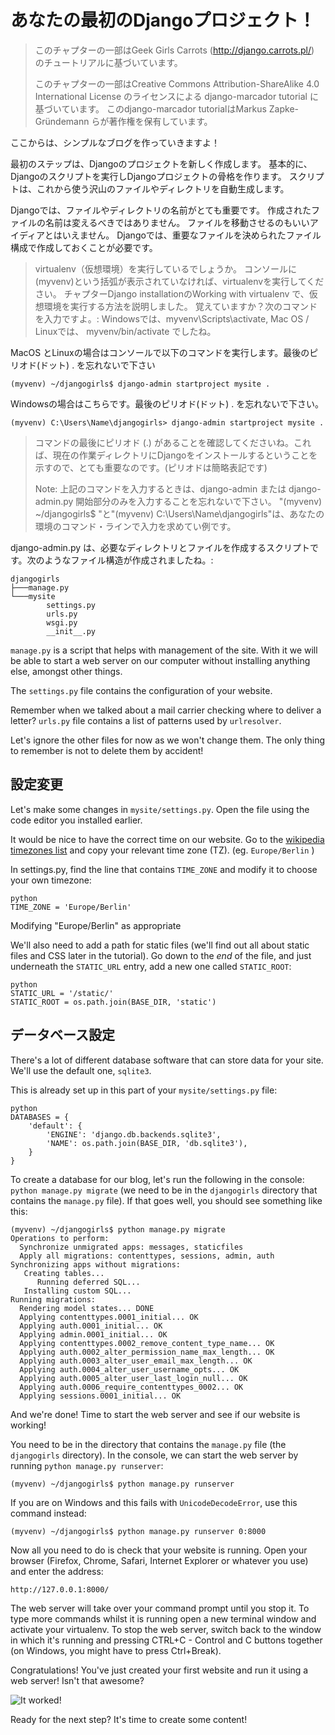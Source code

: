 # あなたの最初のDjangoプロジェクト！

> このチャプターの一部はGeek Girls Carrots (http://django.carrots.pl/) のチュートリアルに基づいています。
> 
> このチャプターの一部はCreative Commons Attribution-ShareAlike 4.0 International License のライセンスによる django-marcador tutorial に基づいています。 このdjango-marcador tutorialはMarkus Zapke-Gründemann らが著作権を保有しています。 

ここからは、シンプルなブログを作っていきますよ！

最初のステップは、Djangoのプロジェクトを新しく作成します。 基本的に、Djangoのスクリプトを実行しDjangoプロジェクトの骨格を作ります。 スクリプトは、これから使う沢山のファイルやディレクトリを自動生成します。

Djangoでは、ファイルやディレクトリの名前がとても重要です。 作成されたファイルの名前は変えるべきではありません。 ファイルを移動させるのもいいアイディアとはいえません。 Djangoでは、重要なファイルを決められたファイル構成で作成しておくことが必要です。 

> virtualenv（仮想環境）を実行しているでしょうか。 コンソールに(myvenv)という括弧が表示されていなければ、virtualenvを実行してください。 チャプターDjango installationのWorking with virtualenv で、仮想環境を実行する方法を説明しました。 覚えていますか？次のコマンドを入力ですよ。: Windowsでは、myvenv\Scripts\activate, Mac OS / Linuxでは、 myvenv/bin/activate でしたね。

MacOS とLinuxの場合はコンソールで以下のコマンドを実行します。最後のピリオド(ドット) . を忘れないで下さい

    (myvenv) ~/djangogirls$ django-admin startproject mysite .
    

Windowsの場合はこちらです。最後のピリオド(ドット) . を忘れないで下さい。

    (myvenv) C:\Users\Name\djangogirls> django-admin startproject mysite .
    

> コマンドの最後にピリオド (.) があることを確認してくださいね。これば、現在の作業ディレクトリにDjangoをインストールするということを示すので、とても重要なのです。(ピリオドは簡略表記です)
> 
> Note: 上記のコマンドを入力するときは、django-admin または django-admin.py 開始部分のみを入力することを忘れないで下さい。 "(myvenv) ~/djangogirls$ "と"(myvenv) C:\Users\Name\djangogirls"は、あなたの環境のコマンド・ラインで入力を求めてい例です。

django-admin.py は、必要なディレクトリとファイルを作成するスクリプトです。次のようなファイル構造が作成されましたね。:

    djangogirls
    ├───manage.py
    └───mysite
            settings.py
            urls.py
            wsgi.py
            __init__.py
    

`manage.py` is a script that helps with management of the site. With it we will be able to start a web server on our computer without installing anything else, amongst other things.

The `settings.py` file contains the configuration of your website.

Remember when we talked about a mail carrier checking where to deliver a letter? `urls.py` file contains a list of patterns used by `urlresolver`.

Let's ignore the other files for now as we won't change them. The only thing to remember is not to delete them by accident!

## 設定変更

Let's make some changes in `mysite/settings.py`. Open the file using the code editor you installed earlier.

It would be nice to have the correct time on our website. Go to the [wikipedia timezones list][1] and copy your relevant time zone (TZ). (eg. `Europe/Berlin` )

 [1]: http://en.wikipedia.org/wiki/List_of_tz_database_time_zones

In settings.py, find the line that contains `TIME_ZONE` and modify it to choose your own timezone:

    python
    TIME_ZONE = 'Europe/Berlin'
    

Modifying "Europe/Berlin" as appropriate

We'll also need to add a path for static files (we'll find out all about static files and CSS later in the tutorial). Go down to the *end* of the file, and just underneath the `STATIC_URL` entry, add a new one called `STATIC_ROOT`:

    python
    STATIC_URL = '/static/'
    STATIC_ROOT = os.path.join(BASE_DIR, 'static')
    

## データベース設定

There's a lot of different database software that can store data for your site. We'll use the default one, `sqlite3`.

This is already set up in this part of your `mysite/settings.py` file:

    python
    DATABASES = {
        'default': {
            'ENGINE': 'django.db.backends.sqlite3',
            'NAME': os.path.join(BASE_DIR, 'db.sqlite3'),
        }
    }
    

To create a database for our blog, let's run the following in the console: `python manage.py migrate` (we need to be in the `djangogirls` directory that contains the `manage.py` file). If that goes well, you should see something like this:

    (myvenv) ~/djangogirls$ python manage.py migrate
    Operations to perform:
      Synchronize unmigrated apps: messages, staticfiles
      Apply all migrations: contenttypes, sessions, admin, auth
    Synchronizing apps without migrations:
       Creating tables...
          Running deferred SQL...
       Installing custom SQL...
    Running migrations:
      Rendering model states... DONE
      Applying contenttypes.0001_initial... OK
      Applying auth.0001_initial... OK
      Applying admin.0001_initial... OK
      Applying contenttypes.0002_remove_content_type_name... OK
      Applying auth.0002_alter_permission_name_max_length... OK
      Applying auth.0003_alter_user_email_max_length... OK
      Applying auth.0004_alter_user_username_opts... OK
      Applying auth.0005_alter_user_last_login_null... OK
      Applying auth.0006_require_contenttypes_0002... OK
      Applying sessions.0001_initial... OK
    

And we're done! Time to start the web server and see if our website is working!

You need to be in the directory that contains the `manage.py` file (the `djangogirls` directory). In the console, we can start the web server by running `python manage.py runserver`:

    (myvenv) ~/djangogirls$ python manage.py runserver
    

If you are on Windows and this fails with `UnicodeDecodeError`, use this command instead:

    (myvenv) ~/djangogirls$ python manage.py runserver 0:8000
    

Now all you need to do is check that your website is running. Open your browser (Firefox, Chrome, Safari, Internet Explorer or whatever you use) and enter the address:

    http://127.0.0.1:8000/
    

The web server will take over your command prompt until you stop it. To type more commands whilst it is running open a new terminal window and activate your virtualenv. To stop the web server, switch back to the window in which it's running and pressing CTRL+C - Control and C buttons together (on Windows, you might have to press Ctrl+Break).

Congratulations! You've just created your first website and run it using a web server! Isn't that awesome?

![It worked!][2]

 [2]: images/it_worked2.png

Ready for the next step? It's time to create some content!